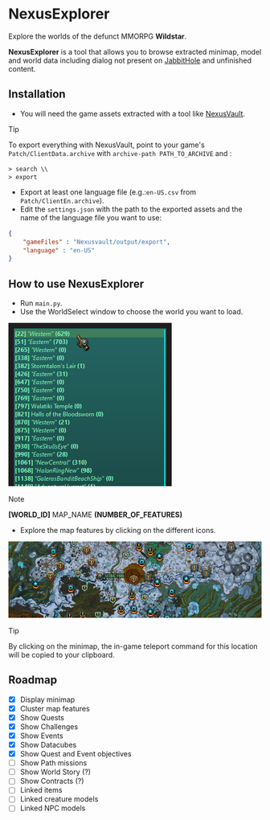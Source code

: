 # NexusExplorer
Explore the worlds of the defunct MMORPG **Wildstar**.

**NexusExplorer** is a tool that allows you to browse extracted minimap, model and world data including dialog not present on [JabbitHole](https://www.jabbithole.com) and unfinished content.

## Installation
- You will need the game assets extracted with a tool like [NexusVault](https://github.com/MarbleBag/NexusVault-CLI).
> [!TIP]
> To export everything with NexusVault, point to your game's `Patch/ClientData.archive` with `archive-path PATH_TO_ARCHIVE` and :
```
> search \\
> export
```
- Export at least one language file (e.g.:`en-US.csv` from `Patch/ClientEn.archive`).
- Edit the `settings.json` with the path to the exported assets and the name of the language file you want to use:
```JSON
{
    "gameFiles" : "Nexusvault/output/export",
    "language" : "en-US"
}
```

## How to use NexusExplorer
- Run `main.py`.
- Use the WorldSelect window to choose the world you want to load.

![WorldSelect](https://github.com/charles-masse/NexusExplorer/blob/main/images/worldSelect.png)
> [!NOTE]
> **[WORLD_ID]** MAP_NAME **(NUMBER_OF_FEATURES)**

- Explore the map features by clicking on the different icons.

![MapViewer](https://github.com/charles-masse/NexusExplorer/blob/main/images/mapViewer.png)
> [!TIP]
> By clicking on the minimap, the in-game teleport command for this location will be copied to your clipboard.

## Roadmap
- [x] Display minimap
- [x] Cluster map features
- [x] Show Quests
- [x] Show Challenges
- [x] Show Events
- [X] Show Datacubes
- [X] Show Quest and Event objectives
- [ ] Show Path missions
- [ ] Show World Story (?)
- [ ] Show Contracts (?)
- [ ] Linked items
- [ ] Linked creature models
- [ ] Linked NPC models